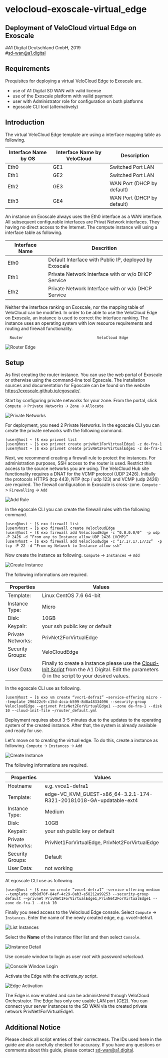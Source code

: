 # velocloud-exoscale-virtual_edge
## Deployment of VeloCloud virtual Edge on Exoscale
\#A1 Digital Deutschland GmbH, 2019<br>
\#sd-wan@a1.digital 
## Requirements 
Prequisites for deploying a virtual VeloCloud Edge to Exoscale are.
- use of A1 Digital SD WAN with valid license
- use of the Exoscale platform with vailid payment
- user with Administrator role for configuration on both platforms
- egoscale CLI tool (alternatively)

## Introduction
The virtual VeloCloud Edge template are using a interface mapping table as following.

| Interface Name by OS | Interface Name by VeloCloud | Description |
|----------------------|-----------------------------|-------------|
| Eth0 | GE1 | Switched Port LAN |
| Eth1 | GE2 | Switched Port LAN |
| Eth2 | GE3 | WAN Port (DHCP by default) |
| Eth3 | GE4 | WAN Port (DHCP by default) |

An instance on Exoscale always uses the Eth0 interface as a WAN interface. 
All subsequent configurable interfaces are Privat Network interfaces. They having no direct
access to the Internet. The compute instance will using a interface table as following.

| Interface Name | Descrition |
|----------------|------------|
| Eth0 | Default Interface with Public IP, deployed by Exoscale |
| Eth1 | Private Network Interface with or w/o DHCP Service |
| Eth2 | Private Network Interface with or w/o DHCP Service |

Neither the interface ranking on Exoscale, nor the mapping table of VeloCloud can be modified.
In order to be able to use the VeloCloud Edge on Exoscale, an instance is used to correct the interface ranking. The instance uses an operating system with low resource requirements and routing and firewall functionality.

      Router                                 VeloCloud Edge

![Router Edge](.img/0001.jpg)

## Setup
As first creating the router instance. You can use the web portal of Exoscale or otherwise using the command-line tool Egoscale. The installation sources and documentation for Egoscale can be found on the website https://exoscale.github.io/egoscale/.

Start by configuring private networks for your zone. From the portal, click `Compute` -> `Private Networks` -> `Zone` -> `Allocate`

![Private Networks](.img/0002.png)

For deployment, you need 2 Private Networks. In the egoscale CLI you can create the private networks with the following command.
```
[user@host ~ ]$ exo privnet list
[user@host ~ ]$ exo privnet create privNet1ForVirtualEdge1 -z de-fra-1 
[user@host ~ ]$ exo privnet create privNet2ForVirtualEdge1 -z de-fra-1 
```

Next, we recommend creating a firewall rule to protect the instances. For administration purposes, SSH access to the router is used. Restrict this access to the source networks you are using. The VeloCloud Hub site functionality requires a DNAT for the VCMP protocol (UDP 2426). Initially the protocols HTTPS (tcp 443), NTP (tcp / udp 123) and VCMP (udp 2426) are required. The firewall configuration in Exoscale is cross-zone.
`Compute` -> `Firewalling` -> `Add`

![Add Rule](.img/0003.png)

In the egoscale CLI you can create the firewall rules with the following command.
```
[user@host ~ ]$ exo firewall list
[user@host ~ ]$ exo firewall create VelocloudEdge
[user@host ~ ]$ exo firewall add VelocloudEdge -c “0.0.0.0/0”  -p udp -P 2426 -d “From any to Instance allow UDP 2426 (VCMP)”
[user@host ~ ]$ exo firewall add VelocloudEdge -c “17.17.17.17/32”  -p tcp -P 22 -d “From my Network to Instance allow ssh”
```

Now create the instance as following. `Compute` -> `Instances` -> `Add`

![Create Instance](.img/0004.png)

The following informations are required.

| Properties | Values |
|------------|--------|
| Template: | Linux CentOS 7.6 64-bit |
| Instance Type: | Micro |
| Disk: | 10GB |
| Keypair: | your ssh public key or default |
| Private Networks: | PrivNet2ForVirtualEdge |
| Security Groups: | VeloCloudEdge |
| User Data: |  Finally to create a instance please use the [Cloud-Init Script](cloud-init/router_default.yml) from the A1 Digital. Edit the parameters (<foo bar>) in the script to your desired values. |

In the egoscale CLI use as following.
```
[user@host ~ ]$ exo vm create “vvcr1-defra1” –service-offering micro --template 296422c9-c15d-4cca-b599-8d8a48334096 --security-group  VelocloudEdge -–privnet PrivNet2ForVirtualEdge1 --zone de-fra-1 --disk 10 –-cloud-init-file ~/router_default.yml 
```

Deployment requires about 3-5 minutes due to the updates to the operating system of the created instance. After that, the system is already available and ready for use.

Let's move on to creating the virtual edge. To do this, create a instance as following.
`Compute` -> `Instances` -> `Add`

![Create Instance](.img/0005.png)


The following informations are required.

| Properties | Values |
|------------|--------|
| Hostname | e.g. vvce1-defra1 |
| Template: | edge-VC_KVM_GUEST-x86_64-3.2.1-174-R321-20181018-GA-updatable-ext4 |
| Instance Type: | Medium |
| Disk: | 10GB |
| Keypair: | your ssh public key or default |
| Private Networks: | PrivNet1ForVirtualEdge, PrivNet2ForVirtualEdge |
| Security Groups: | Default |
| User Data: | not working |

At egoscale CLI use as following.
```
[user@host ~ ]$ exo vm create “vvce1-defra1” –service-offering medium --template cdb8d70f-84ef-4c29-8ab3-e58212a99253 --security-group default -–privnet PrivNet1ForVirtualEdge1,PrivNet2ForVirtualEdge1 --zone de-fra-1 --disk 10 
```

Finally you need access to the Velocloud Edge console. Select `Compute` -> `Instances`. Enter the name of the newly created edge, e.g. vvce1-defra1.

![List Instances](.img/0006.png)

Select the **Name** of the instance filter list and then select `Console`.

![Instance Detail](.img/0007.png)

Use console window to login as user *root* with password *velocloud*.

![Console Window Login](.img/0008.png)
 
Activate the Edge with the *activate.py* script.

![Edge Activation](img/0009.png)

The Edge is now enabled and can be administered through VeloCloud Orchestrator. The Edge has only one usable LAN port (GE2). You can connect your server instances to the SD WAN via the created private network PrivNet1ForVirtualEdge1.

## Additional Notice
Please check all script entries of their correctness. The IDs used here in the guide are also carefully checked for accuracy. If you have any questions or comments about this guide, please contact sd-wan@a1.digital.


